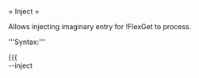 = Inject =

Allows injecting imaginary entry for !FlexGet to process.

'''Syntax:'''

{{{        
--inject <TITLE> [URL] [FORCE]
}}}
        
Without URL a random url will be generated. All other inputs are disabled.

'''Example use:'''
        
{{{
flexget --inject "Some.Series.S02E12.Imaginary" --feed my-series --learn
}}}
        
This would inject imaginary series into a single feed and learn it as a downloaded,
assuming feed accepts the injected entry.

'''Example use 2:'''
        
{{{
flexget --feed some.feed --inject "Some.Title" "Some.direct.url" yes yes
}}}
        
This would inject imaginary title with direct link to file into a single feed and download it.
